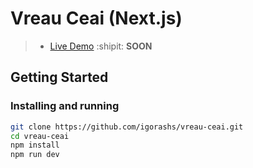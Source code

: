 # Vreau Ceai (Next.js)

> - [Live Demo]() :shipit: **SOON**

## Getting Started

### Installing and running

```bash
git clone https://github.com/igorashs/vreau-ceai.git
cd vreau-ceai
npm install
npm run dev
```
